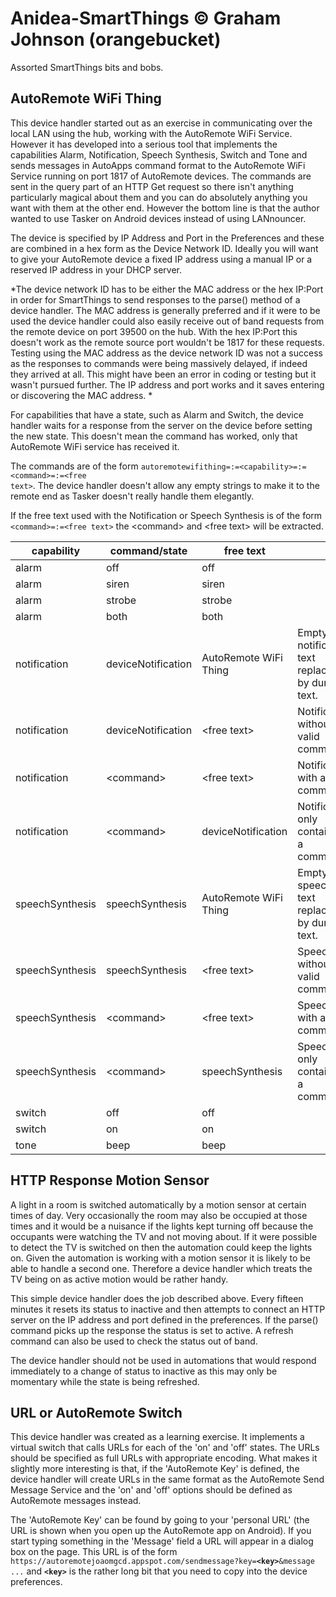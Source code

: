 # Anidea-SmartThings &copy; Graham Johnson (orangebucket)
Assorted SmartThings bits and bobs.

## AutoRemote WiFi Thing
This device handler started out as an exercise in communicating over the local LAN using the hub, working with the AutoRemote WiFi Service. However it has developed into a serious tool that implements the capabilities Alarm, Notification, Speech Synthesis, Switch and Tone and sends messages in AutoApps command format to the AutoRemote WiFi Service running on port 1817 of AutoRemote devices. The commands are sent in the query part of an HTTP Get request so there isn't anything particularly magical about them and you can do absolutely anything you want with them at the other end. However the bottom line is that the author wanted to use Tasker on Android devices instead of using LANnouncer.

The device is specified by IP Address and Port in the Preferences and these are combined in a hex form as the Device Network ID. Ideally you will want to give your AutoRemote device a fixed IP address using a manual IP or a reserved IP address in your DHCP server.

*The device network ID has to be either the MAC address or the hex IP:Port in order for SmartThings to send responses to the parse() method of a device handler. The MAC address is generally preferred and if it were to be used the device handler could also easily receive out of band requests from the remote device on port 39500 on the hub. With the hex IP:Port this doesn't work as the remote source port wouldn't be 1817 for these requests. Testing using the MAC address as the device network ID was not a success as the responses to commands were being massively delayed, if indeed they arrived at all. This might have been an error in coding or testing but it wasn't pursued further. The IP address and port works and it saves entering or discovering the MAC address. *

For capabilities that have a state, such as Alarm and Switch, the device handler waits for a response from the server on the device before setting the new state. This doesn't mean the command has worked, only that AutoRemote WiFi service has received it.

The commands are of the form <code>autoremotewifithing=:=&lt;capability&gt;=:=&lt;command&gt;=:=&lt;free text&gt;</code>. The device handler doesn't allow any empty strings to make it to the remote end as Tasker doesn't really handle them elegantly.

If the free text used with the Notification or Speech Synthesis is of the form <code>&lt;command&gt;=:=&lt;free text&gt;</code> the &lt;command&gt; and &lt;free text&gt; will be extracted.

|capability|command/state|free text||
|---|---|---|---|
|alarm|off|off||
|alarm|siren|siren||
|alarm|strobe|strobe||
|alarm|both|both||
|notification|deviceNotification|AutoRemote WiFi Thing|Empty notification text replaced by dummy text.|
|notification|deviceNotification|&lt;free text&gt;|Notification without a valid command.|
|notification|&lt;command&gt;|&lt;free text&gt;|Notification with a valid command.|
|notification|&lt;command&gt;|deviceNotification|Notification only containing a command.
|speechSynthesis|speechSynthesis|AutoRemote WiFi Thing|Empty speech text replaced by dummy text.|
|speechSynthesis|speechSynthesis|&lt;free text&gt;|Speech without a valid command.|
|speechSynthesis|&lt;command&gt;|&lt;free text&gt;|Speech with a valid command.|
|speechSynthesis|&lt;command&gt;|speechSynthesis|Speech only containing a command.|
|switch|off|off|
|switch|on|on|
|tone|beep|beep|

## HTTP Response Motion Sensor
A light in a room is switched automatically by a motion sensor at certain times of day. Very occasionally the room may also be occupied at those times and it would be a nuisance if the lights kept turning off because the occupants were watching the TV and not moving about. If it were possible to detect the TV is switched on then the automation could keep the lights on. Given the automation is working with a motion sensor it is likely to be able to handle a second one. Therefore a device handler which treats the TV being on as active motion would be rather handy.

This simple device handler does the job described above. Every fifteen minutes it resets its status to inactive and then attempts to connect an HTTP server on the IP address and port defined in the preferences. If the parse() command picks up the response the status is set to active. A refresh command can also be used to check the status out of band.

The device handler should not be used in automations that would respond immediately to a change of status to inactive as this may only be momentary while the state is being refreshed.

## URL or AutoRemote Switch
This device handler was created as a learning exercise. It implements a virtual switch that calls URLs for each of the 'on' and 'off' states. The URLs should be specified as full URLs with appropriate encoding. What makes it slightly more interesting is that, if the 'AutoRemote Key' is defined, the device handler will create URLs in the same format as the AutoRemote Send Message Service and the 'on' and 'off' options should be defined as AutoRemote messages instead.

The 'AutoRemote Key' can be found by going to your 'personal URL' (the URL is shown when you open up the AutoRemote app on Android). If you start typing something in the 'Message' field a URL will appear in a dialog box on the page. This URL is of the form <code>https:<i></i>//autoremotejoaomgcd.appspot.com/sendmessage?key=**&lt;key&gt;**&message ...</code> and <code>**&lt;key&gt;**</code> is the rather long bit that you need to copy into the device preferences.

